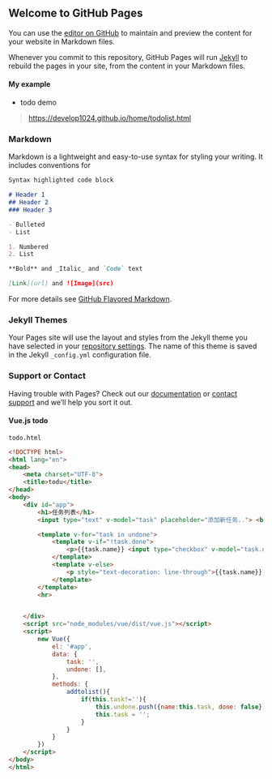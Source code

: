 ## Welcome to GitHub Pages

You can use the [editor on GitHub](https://github.com/develop1024/home/edit/master/README.md) to maintain and preview the content for your website in Markdown files.

Whenever you commit to this repository, GitHub Pages will run [Jekyll](https://jekyllrb.com/) to rebuild the pages in your site, from the content in your Markdown files.



#### My example

* todo demo

> https://develop1024.github.io/home/todolist.html





### Markdown

Markdown is a lightweight and easy-to-use syntax for styling your writing. It includes conventions for

```markdown
Syntax highlighted code block

# Header 1
## Header 2
### Header 3

- Bulleted
- List

1. Numbered
2. List

**Bold** and _Italic_ and `Code` text

[Link](url) and ![Image](src)
```

For more details see [GitHub Flavored Markdown](https://guides.github.com/features/mastering-markdown/).

### Jekyll Themes

Your Pages site will use the layout and styles from the Jekyll theme you have selected in your [repository settings](https://github.com/develop1024/home/settings). The name of this theme is saved in the Jekyll `_config.yml` configuration file.

### Support or Contact

Having trouble with Pages? Check out our [documentation](https://help.github.com/categories/github-pages-basics/) or [contact support](https://github.com/contact) and we’ll help you sort it out.



#### Vue.js todo
``` todo.html ```

```html
<!DOCTYPE html>
<html lang="en">
<head>
    <meta charset="UTF-8">
    <title>todu</title>
</head>
<body>
    <div id="app">
        <h1>任务列表</h1>
        <input type="text" v-model="task" placeholder="添加新任务.."> <button @click="addtolist">添加</button>

        <template v-for="task in undone">
            <template v-if="!task.done">
                <p>{{task.name}} <input type="checkbox" v-model="task.done">我做完了</p>
            </template>
            <template v-else>
                <p style="text-decoration: line-through">{{task.name}} <input type="checkbox" v-model="task.done">已做完</p>
            </template>
        </template>
        <hr>


    </div>
    <script src="node_modules/vue/dist/vue.js"></script>
    <script>
        new Vue({
            el: '#app',
            data: {
                task: '',
                undone: [],
            },
            methods: {
                addtolist(){
                    if(this.task!=''){
                        this.undone.push({name:this.task, done: false});
                        this.task = '';
                    }
                }
            }
        })
    </script>
</body>
</html>
```